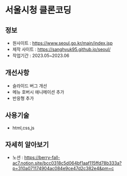 # 서울시청 클론코딩

## 정보

- 원사이트 : https://www.seoul.go.kr/main/index.jsp
- 제작 사이트 : https://sanghyuk95.github.io/seoul/
- 작업기간 : 2023.05~2023.06

## 개선사항

- 슬라이드 버그 개선
- 메뉴 호버시 애니메이션 추가
- 반응형 추가

## 사용기술

- html,css,js

## 자세히 알아보기

- 노션 : https://berry-fall-ac7.notion.site/bcc0318c5d064bf1aaf115ffd78b333a?p=310a071174904ac084e9ce47d2c382e4&pm=c